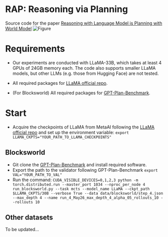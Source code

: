# RAP: Reasoning via Planning
Source code for the paper [Reasoning with Language Model is Planning with World Model](https://arxiv.org/abs/2305.14992)
![Figure](assets/figure_full.png)

# Requirements

- Our experiments are conducted with LLaMA-33B, which takes at least 4 GPUs of 24GB memory each. The code also supports smaller LLaMA models, but other LLMs (e.g. those from Hugging Face) are not tested.

- All required packages for [LLaMA official repo](https://github.com/facebookresearch/llama).

- (For Blocksworld) All required packages for [GPT-Plan-Benchmark](https://github.com/karthikv792/gpt-plan-benchmark).

# Start
- Acquire the checkpoints of LLaMA from MetaAI following the [LLaMA official repo](https://github.com/facebookresearch/llama) and set up the environment variable: ```export LLAMA_CKPTS="YOUR_PATH_TO_LLAMA_CHECKPOINTS"```

## Blocksworld
- Git clone the [GPT-Plan-Benchmark](https://github.com/karthikv792/gpt-plan-benchmark) and install required software.
- Export the path to the validator following GPT-Plan-Benchmark ```export VAL="YOUR_PATH_TO_VAL"```
- Run the command: ```CUDA_VISIBLE_DEVICES=0,1,2,3 python -m torch.distributed.run --master_port 1034 --nproc_per_node 4 run_blocksworld.py --task mcts --model_name LLaMA --ckpt_path $LLAMA_CKPTS/30B --verbose True --data data/blocksworld/step_4.json --max_depth 4 --name run_4_May26_max_depth_4_alpha_05_rollouts_10 --rollouts 10```

## Other datasets
To be updated...
